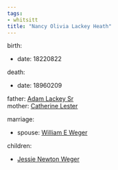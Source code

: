 ```yaml
---
tags:
- whitsitt
title: "Nancy Olivia Lackey Heath"
---
```


birth:
  - date: 18220822

death:
  - date: 18960209

father: [Adam Lackey Sr](Adam%20Lackey%20Sr.md)  
mother: [Catherine Lester](Catherine%20Lester)

marriage:
  - spouse: [William E Weger](William%20E%20Weger.md)   

children:
  - [Jessie Newton Weger](Jessie%20Newton%20Weger.md)
